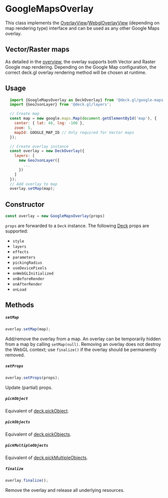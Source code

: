 # GoogleMapsOverlay

This class implements the [OverlayView](https://developers.google.com/maps/documentation/javascript/reference/overlay-view#OverlayView)/[WebglOverlayView](https://developers.google.com/maps/documentation/javascript/reference/webgl#WebglOverlayView) (depending on map rendering type) interface and can be used as any other Google Maps overlay.

## Vector/Raster maps

As detailed in the [overview](/docs/api-reference/google-maps/overview.md), the overlay supports both Vector and Raster Google map rendering. Depending on the Google Map configuration, the correct deck.gl overlay rendering method will be chosen at runtime.

## Usage

```js
  import {GoogleMapsOverlay as DeckOverlay} from '@deck.gl/google-maps';
  import {GeoJsonLayer} from '@deck.gl/layers';

  // Create map
  const map = new google.maps.Map(document.getElementById('map'), {
    center: { lat: 40, lng: -100 },
    zoom: 5,
    mapId: GOOGLE_MAP_ID // Only required for Vector maps
  });

  // Create overlay instance
  const overlay = new DeckOverlay({
    layers: [
      new GeoJsonLayer({
        ...
      })
    ]
  });
  // Add overlay to map
  overlay.setMap(map);
```


## Constructor

```js
const overlay = new GoogleMapsOverlay(props)
```

`props` are forwarded to a `Deck` instance. The following [Deck](/docs/api-reference/core/deck.md) props are supported:

- `style`
- `layers`
- `effects`
- `parameters`
- `pickingRadius`
- `useDevicePixels`
- `onWebGLInitialized`
- `onBeforeRender`
- `onAfterRender`
- `onLoad`

## Methods

##### `setMap`

```js
overlay.setMap(map);
```

Add/remove the overlay from a map. An overlay can be temporarily hidden from a map by calling `setMap(null)`. Removing an overlay does not destroy the WebGL context; use `finalize()` if the overlay should be permanently removed.

##### `setProps`

```js
overlay.setProps(props);
```

Update (partial) props.

##### `pickObject`

Equivalent of [deck.pickObject](/docs/api-reference/core/deck.md).

##### `pickObjects`

Equivalent of [deck.pickObjects](/docs/api-reference/core/deck.md).

##### `pickMultipleObjects`

Equivalent of [deck.pickMultipleObjects](/docs/api-reference/core/deck.md).

##### `finalize`

```js
overlay.finalize();
```

Remove the overlay and release all underlying resources.
